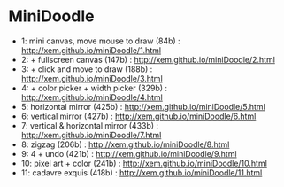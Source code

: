 MiniDoodle
==

- 1: mini canvas, move mouse to draw (84b) : http://xem.github.io/miniDoodle/1.html
- 2: + fullscreen canvas (147b) : http://xem.github.io/miniDoodle/2.html
- 3: + click and move to draw (188b) : http://xem.github.io/miniDoodle/3.html
- 4: + color picker + width picker (329b) : http://xem.github.io/miniDoodle/4.html
- 5: horizontal mirror (425b) : http://xem.github.io/miniDoodle/5.html
- 6: vertical mirror (427b) : http://xem.github.io/miniDoodle/6.html
- 7: vertical & horizontal mirror (433b) : http://xem.github.io/miniDoodle/7.html
- 8: zigzag (206b) : http://xem.github.io/miniDoodle/8.html
- 9: 4 + undo (421b) : http://xem.github.io/miniDoodle/9.html
- 10: pixel art + color (241b) : http://xem.github.io/miniDoodle/10.html
- 11: cadavre exquis (418b) : http://xem.github.io/miniDoodle/11.html
